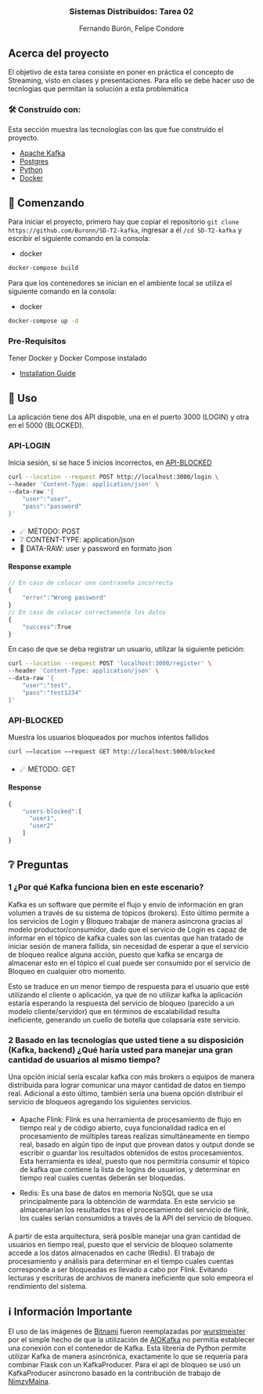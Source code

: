 <br />
<div align="center">

  <h3 align="center">Sistemas Distribuidos: Tarea 02</h3>

  <p align="center">
    Fernando Burón, Felipe Condore
  </p>
</div>


## Acerca del proyecto

El objetivo de esta tarea consiste en poner en práctica el concepto de Streaming, visto en clases y presentaciones. Para ello se debe hacer uso de tecnlogías que permitan la solución a esta problemática



### 🛠 Construído con:

Esta sección muestra las tecnologías con las que fue construído el proyecto.

* [Apache Kafka](https://kafka.apache.org)
* [Postgres](https://www.postgresql.org)
* [Python](https://www.python.org)
* [Docker](https://www.docker.com)


## 🔰 Comenzando

Para iniciar el proyecto, primero hay que copiar el repositorio `git clone https://github.com/Buronn/SD-T2-kafka`, ingresar a él `/cd SD-T2-kafka` y escribir el siguiente comando en la consola:
* docker
```sh
docker-compose build
```
Para que los contenedores se inician en el ambiente local se utiliza el siguiente comando en la consola:
* docker
```sh
docker-compose up -d
```
### Pre-Requisitos

Tener Docker y Docker Compose instalado
* [Installation Guide](https://docs.docker.com/compose/install/)



## 🤝 Uso

La aplicación tiene dos API dispoble, una en el puerto 3000 (LOGIN) y otra en el 5000 (BLOCKED).

### API-LOGIN
Inicia sesión, si se hace 5 inicios incorrectos, en [API-BLOCKED](###API-BLOCKED)
```sh
curl --location --request POST http://localhost:3000/login \
--header 'Content-Type: application/json' \
--data-raw '{
    "user":"user",
    "pass":"password"
}'
```
#### 
- ☄ MÉTODO: POST
- ❔   CONTENT-TYPE: application/json
- 📄  DATA-RAW: user y password en formato json

#### Response example
```js
// En caso de colocar una contraseña incorrecta
{
    "error":"Wrong password"
}
// En caso de colocar correctamente los datos
{
    "success":True
}
```
En caso de que se deba registrar un usuario, utilizar la siguiente petición:
```sh
curl --location --request POST 'localhost:3000/register' \
--header 'Content-Type: application/json' \
--data-raw '{
    "user":"test",
    "pass":"test1234"
}'
```
### API-BLOCKED
Muestra los usuarios bloqueados por muchos intentos fallidos
```sh
curl −−location −−request GET http://localhost:5000/blocked
```
#### 
- ☄ MÉTODO: GET
#### Response
```js
{
    "users-blocked":[
      "user1",
      "user2"
    ]
}
```
## ❔ Preguntas

### 1 ¿Por qué Kafka funciona bien en este escenario?
Kafka es un software que permite el flujo y envío de información en gran volumen a través de su sistema de tópicos (brokers). Esto último permite a los servicios de Login y Bloqueo trabajar de manera asíncrona gracias al modelo productor/consumidor, dado que el servicio de Login es capaz de informar en el tópico de kafka cuales son las cuentas que han tratado de iniciar sesión de manera fallida, sin necesidad de esperar a que el servicio de bloqueo realice alguna acción, puesto que kafka se encarga de almacenar esto en el tópico el cual puede ser consumido por el servicio de Bloqueo en cualquier otro momento. 

Esto se traduce en un menor tiempo de respuesta para el usuario que esté utilizando el cliente o aplicación, ya que de no utilizar kafka la aplicación estaría esperando la respuesta del servicio de bloqueo (parecido a un modelo cliente/servidor) que en términos de escalabilidad resulta ineficiente, generando un cuello de botella que colapsaría este servicio.

### 2 Basado en las tecnologías que usted tiene a su disposición (Kafka, backend) ¿Qué haría usted para manejar una gran cantidad de usuarios al mismo tiempo?
Una opción inicial sería escalar kafka con más brokers o equipos de manera distribuida para lograr comunicar una mayor cantidad de datos en tiempo real. Adicional a esto último, también sería una buena opción distribuir el servicio de bloqueos agregando los siguientes servicios.

####
- Apache Flink: Flink es una herramienta de procesamiento de flujo en tiempo real y de código abierto, cuya funcionalidad radica en el procesamiento de múltiples tareas realizas simultáneamente en tiempo real, basado en algún tipo de input que provean datos y output donde se escribir o guardar los resultados obtenidos de estos procesamientos. Esta herramienta es ideal, puesto que nos permitiría consumir el tópico de kafka que contiene la lista de logins de usuarios, y determinar en tiempo real cuales cuentas deberán ser bloquedas.

- Redis: Es una base de datos en memoria NoSQL que se usa principalmente para la obtención de warmdata. En este servicio se almacenarían los resultados tras el procesamiento del servicio de flink, los cuales serían consumidos a través de la API del servicio de bloqueo.
####

A partir de esta arquitectura, será posible manejar una gran cantidad de usuarios en tiempo real, puesto que el servicio de bloqueo solamente accede a los datos almacenados en cache (Redis). El trabajo de procesamiento y análisis para determinar en el tiempo cuales cuentas corresponde a ser bloqueadas es llevado a cabo por Flink. Evitando lecturas y escrituras de archivos de manera ineficiente que solo empeora el rendimiento del sistema.

## ℹ Información Importante
El uso de las imágenes de [Bitnami](https://hub.docker.com/u/bitnami) fueron reemplazadas por [wurstmeister](https://hub.docker.com/u/wurstmeister) por el simple hecho de que la utilización de [AIOKafka](https://github.com/aio-libs/aiokafka) no permitía establecer una conexión con el contenedor de Kafka. Esta librería de Python permite utilizar Kafka de manera asincrónica, exactamente lo que se requería para combinar Flask con un KafkaProducer. Para el api de bloqueo se usó un KafkaProducer asíncrono basado en la contribución de trabajo de [NimzyMaina](https://github.com/NimzyMaina/flask_kafka).
